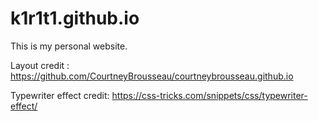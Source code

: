 # k1r1t1.github.io
This is my personal website.

Layout credit : https://github.com/CourtneyBrousseau/courtneybrousseau.github.io

Typewriter effect credit: https://css-tricks.com/snippets/css/typewriter-effect/
